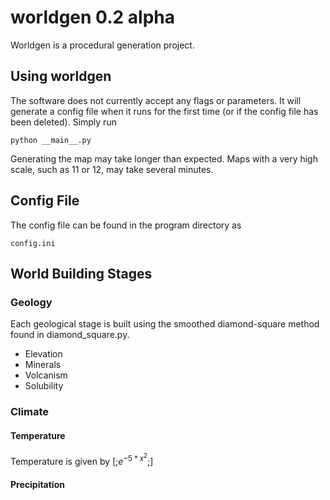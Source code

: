 worldgen 0.2 alpha
========

Worldgen is a procedural generation project.

## Using worldgen

The software does not currently accept any flags or parameters. It will generate a config file when it runs for the first time (or if the config file has been deleted). Simply run

    python __main__.py

Generating the map may take longer than expected. Maps with a very high scale, such as 11 or 12, may take several minutes.

## Config File

The config file can be found in the program directory as

    config.ini
    
## World Building Stages

### Geology
Each geological stage is built using the smoothed diamond-square method found in diamond_square.py.

* Elevation
* Minerals
* Volcanism
* Solubility

### Climate
#### Temperature

Temperature is given by [;$e^{-5*x^{2}}$;]

#### Precipitation
